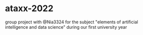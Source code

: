 # ataxx-2022
group project with @Nia3324 for the subject "elements of artificial intelligence and data science" during our first university year
